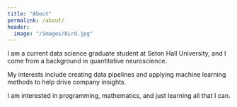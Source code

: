 ```yaml
---
title: "About"
permalink: /about/
header:
  image: "/images/bird.jpg"
---
```


I am a current data science graduate student at Seton Hall University, and I come from a background in quantitative neuroscience.

My interests include creating data pipelines and applying machine learning methods to help drive company insights. 

I am interested in programming, mathematics, and just learning all that I can.

